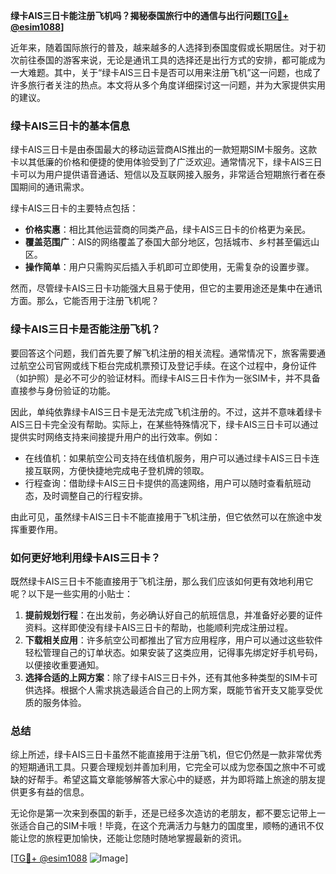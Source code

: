**绿卡AIS三日卡能注册飞机吗？揭秘泰国旅行中的通信与出行问题[[TG💪+ @esim1088](https://t.me/s/esim1088)]**

近年来，随着国际旅行的普及，越来越多的人选择到泰国度假或长期居住。对于初次前往泰国的游客来说，无论是通讯工具的选择还是出行方式的安排，都可能成为一大难题。其中，关于“绿卡AIS三日卡是否可以用来注册飞机”这一问题，也成了许多旅行者关注的热点。本文将从多个角度详细探讨这一问题，并为大家提供实用的建议。

### 绿卡AIS三日卡的基本信息

绿卡AIS三日卡是由泰国最大的移动运营商AIS推出的一款短期SIM卡服务。这款卡以其低廉的价格和便捷的使用体验受到了广泛欢迎。通常情况下，绿卡AIS三日卡可以为用户提供语音通话、短信以及互联网接入服务，非常适合短期旅行者在泰国期间的通讯需求。

绿卡AIS三日卡的主要特点包括：

- **价格实惠**：相比其他运营商的同类产品，绿卡AIS三日卡的价格更为亲民。
- **覆盖范围广**：AIS的网络覆盖了泰国大部分地区，包括城市、乡村甚至偏远山区。
- **操作简单**：用户只需购买后插入手机即可立即使用，无需复杂的设置步骤。

然而，尽管绿卡AIS三日卡功能强大且易于使用，但它的主要用途还是集中在通讯方面。那么，它能否用于注册飞机呢？

### 绿卡AIS三日卡是否能注册飞机？

要回答这个问题，我们首先要了解飞机注册的相关流程。通常情况下，旅客需要通过航空公司官网或线下柜台完成机票预订及登记手续。在这个过程中，身份证件（如护照）是必不可少的验证材料。而绿卡AIS三日卡作为一张SIM卡，并不具备直接参与身份验证的功能。

因此，单纯依靠绿卡AIS三日卡是无法完成飞机注册的。不过，这并不意味着绿卡AIS三日卡完全没有帮助。实际上，在某些特殊情况下，绿卡AIS三日卡可以通过提供实时网络支持来间接提升用户的出行效率。例如：

- 在线值机：如果航空公司支持在线值机服务，用户可以通过绿卡AIS三日卡连接互联网，方便快捷地完成电子登机牌的领取。
- 行程查询：借助绿卡AIS三日卡提供的高速网络，用户可以随时查看航班动态，及时调整自己的行程安排。

由此可见，虽然绿卡AIS三日卡不能直接用于飞机注册，但它依然可以在旅途中发挥重要作用。

### 如何更好地利用绿卡AIS三日卡？

既然绿卡AIS三日卡不能直接用于飞机注册，那么我们应该如何更有效地利用它呢？以下是一些实用的小贴士：

1. **提前规划行程**：在出发前，务必确认好自己的航班信息，并准备好必要的证件资料。这样即使没有绿卡AIS三日卡的帮助，也能顺利完成注册过程。
2. **下载相关应用**：许多航空公司都推出了官方应用程序，用户可以通过这些软件轻松管理自己的订单状态。如果安装了这类应用，记得事先绑定好手机号码，以便接收重要通知。
3. **选择合适的上网方案**：除了绿卡AIS三日卡外，还有其他多种类型的SIM卡可供选择。根据个人需求挑选最适合自己的上网方案，既能节省开支又能享受优质的服务体验。

### 总结

综上所述，绿卡AIS三日卡虽然不能直接用于注册飞机，但它仍然是一款非常优秀的短期通讯工具。只要合理规划并善加利用，它完全可以成为您泰国之旅中不可或缺的好帮手。希望这篇文章能够解答大家心中的疑惑，并为即将踏上旅途的朋友提供更多有益的信息。

无论你是第一次来到泰国的新手，还是已经多次造访的老朋友，都不要忘记带上一张适合自己的SIM卡哦！毕竟，在这个充满活力与魅力的国度里，顺畅的通讯不仅能让您的旅程更加愉快，还能让您随时随地掌握最新的资讯。

[[TG💪+ @esim1088](https://t.me/s/esim1088) ![Image](https://i.postimg.cc/4NQfJmqS/Snipaste-2025-05-13-00-14-12.png)]